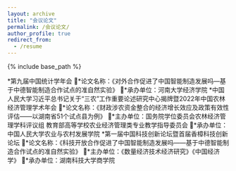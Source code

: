 ```yaml
---
layout: archive
title: "会议论文"
permalink: /会议论文/
author_profile: true
redirect_from:
  - /resume
---
```


{% include base_path %}

*第九届中国统计学年会
*论文名称：《对外合作促进了中国智能制造发展吗—基于中德智能制造合作试点的准自然实验》
*承办单位：河南大学经济学院
*中国人民大学习近平总书记关于“三农”工作重要论述研究中心揭牌暨2022年中国农林经济管理学术年会
*论文名称：《财政涉农资金整合的经济增长效应及政策有效性评估——以湖南省51个试点县为例》
*主办单位：国务院学位委员会农林经济管理学科评议组
             教育部高等学校农业经济管理类专业教学指导委员会
*承办单位：中国人民大学农业与农村发展学院
*第一届中国科技创新论坛暨首届香樟科技创新论坛
*论文名称：《科技开放合作促进了中国智能制造发展吗——基于中德智能制造合作试点的准自然实验》
*主办单位：《数量经济技术经济研究》《中国经济学》
*承办单位：湖南科技大学商学院
